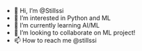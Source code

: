 - 👋 Hi, I’m @Stillssi
- 👀 I’m interested in Python and ML
- 🌱 I’m currently learning AI/ML
- 💞️ I’m looking to collaborate on ML project!
- 📫 How to reach me @stillssi
